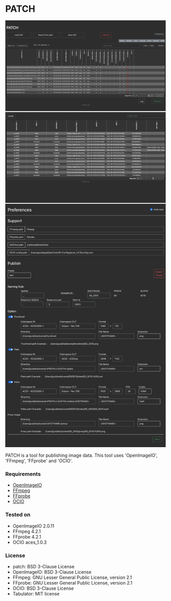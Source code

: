 # PATCH

![screenshot](figures/main.png)
![screenshot](figures/log.png)
![screenshot](figures/preferences.png)

PATCH is a tool for publishing image data.
This tool uses 'OpenImageIO', 'FFmpeg', 'FFprobe' and 'OCIO'.

### Requirements
* [OpenImageIO](https://github.com/OpenImageIO)
* [FFmpeg](https://github.com/FFmpeg/FFmpeg)
* [FFprobe](https://github.com/FFmpeg/FFmpeg)
* [OCIO](https://github.com/AcademySoftwareFoundation/OpenColorIO)

### Tested on
* OpenImageIO 2.0.11
* FFmpeg 4.2.1
* FFprobe 4.2.1
* OCIO aces_1.0.3

### License
* patch: BSD 3-Clause License
* OpenImageIO: BSD 3-Clause License
* FFmpeg: GNU Lesser General Public License, version 2.1
* FFprobe: GNU Lesser General Public License, version 2.1
* OCIO: BSD 3-Clause License
* Tabulator: MIT license